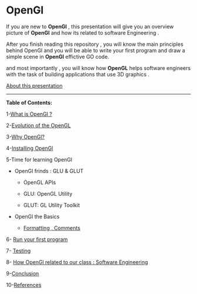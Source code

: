 # OpenGl


If you are new to **OpenGl** , this presentation will give you an overview picture of **OpenGl** and how its related to software Engineering .

After you finish reading this repository , you will know the main principles behind OpenGl and you will be able to write your first program and draw a simple scene in **OpenGl**  effictive GO code.

and most importantly , you will know how **OpenGL** helps software engineers with the task of building applications that use 3D graphics .


[About this presentation](https://github.com/Afnan-Aldhahri/OpenGl/blob/master/Resources/About%20this%20presentation.md) 


-----------------------------------------------------------------------------------------------------


**Table of Contents:**



1-[What is OpenGl ?](https://github.com/Afnan-Aldhahri/GO/blob/master/Resources/What%20is%20GO%20%3F%20.md)  

2-[Evolution of the OpenGL ](https://github.com/Afnan-Aldhahri/GO/blob/master/Resources/Who%20and%20When%3F.md)

3-[Why OpenGl?](https://github.com/Afnan-Aldhahri/GO/blob/master/Resources/Why%20GO.md) 

4-[Installing OpenGl](https://github.com/Afnan-Aldhahri/GO/blob/master/Resources/InstallingGO.md) 

5-Time for learning OpenGl

 * OpenGl frinds : GLU & GLUT
 
     * OpenGL APIs
     
     * GLU: OpenGL Utility
     
     * GLUT: GL Utility Toolkit

* OpenGl the Basics

     * [Formatting , Comments](https://github.com/Afnan-Aldhahri/GO/blob/master/Resources/Formatting%20and%20Comments%20.md)
         

6- [Run your first program](https://github.com/Afnan-Aldhahri/GO/blob/master/Resources/Run%20your%20first%20program.md)

7- [Testing](https://github.com/Afnan-Aldhahri/GO/blob/master/Resources/Testing.md)

8- [How OpenGl related to our class : Software Engineering](https://github.com/Afnan-Aldhahri/GO/blob/master/Resources/How%20GO%20related%20to%20our%20class%20:%20Software%20Engineering.md)

9-[Conclusion](https://github.com/Afnan-Aldhahri/GO/blob/master/Resources/Conclusion.md)

10-[References](https://github.com/Afnan-Aldhahri/GO/blob/master/Resources/bibliography.md)
